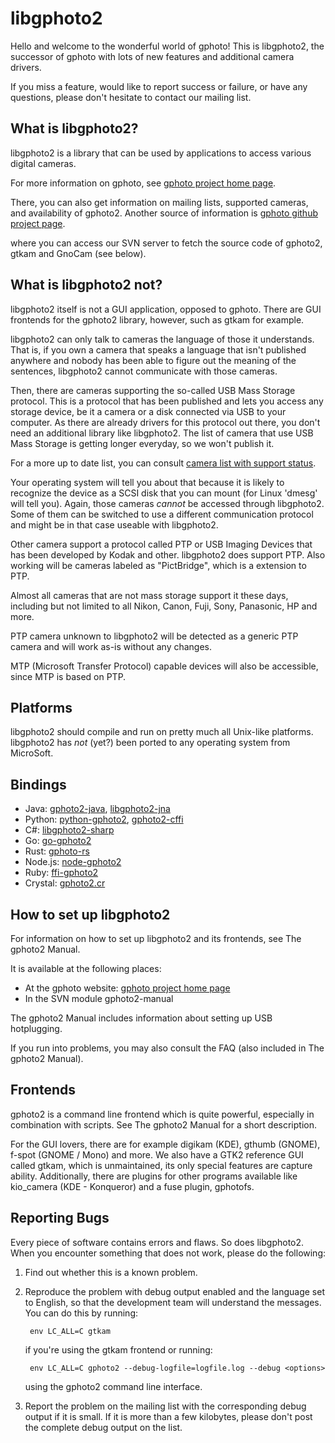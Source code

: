 # libgphoto2

Hello and welcome to the wonderful world of gphoto! This is libgphoto2, the
successor of gphoto with lots of new features and additional camera
drivers.

If you miss a feature, would like to report success or failure, or have any
questions, please don't hesitate to contact our mailing list.


## What is libgphoto2?

libgphoto2 is a library that can be used by applications to access various
digital cameras.  

For more information on gphoto, see [gphoto project home page].

There, you can also get information on mailing lists, supported cameras,
and availability of gphoto2. Another source of information is [gphoto github project page].

where you can access our SVN server to fetch the source code of
gphoto2, gtkam and GnoCam (see below).


## What is libgphoto2 not?

libgphoto2 itself is not a GUI application, opposed to gphoto. There are
GUI frontends for the gphoto2 library, however, such as gtkam for
example.

libgphoto2 can only talk to cameras the language of those it understands.
That is, if you own a camera that speaks a language that isn't published
anywhere and nobody has been able to figure out the meaning of the sentences,
libgphoto2 cannot communicate with those cameras.

Then, there are cameras supporting the so-called USB Mass Storage protocol.
This is a protocol that has been published and lets you access any storage
device, be it a camera or a disk connected via USB to your computer. As there
are already drivers for this protocol out there, you don't need an additional
library like libgphoto2. The list of camera that use USB Mass Storage is getting
longer everyday, so we won't publish it.

For a more up to date list, you can consult [camera list with support status].

Your operating system will tell you about that because it is likely to recognize
the device as a SCSI disk that you can mount (for Linux 'dmesg' will tell you).
Again, those cameras *cannot* be accessed through libgphoto2. Some of them can
be switched to use a different communication protocol and might be in that case
useable with libgphoto2.

Other camera support a protocol called PTP or USB Imaging Devices that has
been developed by Kodak and other. libgphoto2 does support PTP. Also working
will be cameras labeled as "PictBridge", which is a extension to PTP.

Almost all cameras that are not mass storage support it these days, including
but not limited to all Nikon, Canon, Fuji, Sony, Panasonic, HP and more.

PTP camera unknown to libgphoto2 will be detected as a generic PTP camera and
will work as-is without any changes.

MTP (Microsoft Transfer Protocol) capable devices will also be accessible,
since MTP is based on PTP.


## Platforms

libgphoto2 should compile and run on pretty much all Unix-like platforms.
libgphoto2 has _not_ (yet?) been ported to any operating system from MicroSoft.


## Bindings

- Java: [gphoto2-java](https://github.com/mvysny/gphoto2-java), [libgphoto2-jna](https://github.com/angryelectron/libgphoto2-jna)
- Python: [python-gphoto2](https://github.com/jim-easterbrook/python-gphoto2), [gphoto2-cffi](https://github.com/jbaiter/gphoto2-cffi)
- C#: [libgphoto2-sharp](https://github.com/gphoto/libgphoto2-sharp)
- Go: [go-gphoto2](https://github.com/aqiank/go-gphoto2)
- Rust: [gphoto-rs](https://github.com/dcuddeback/gphoto-rs)
- Node.js: [node-gphoto2](https://github.com/lwille/node-gphoto2)
- Ruby: [ffi-gphoto2](https://github.com/zaeleus/ffi-gphoto2)
- Crystal: [gphoto2.cr](https://github.com/sija/gphoto2.cr)


## How to set up libgphoto2

For information on how to set up libgphoto2 and its frontends, see
The gphoto2 Manual.

It is available at the following places:

 - At the gphoto website: [gphoto project home page]
 - In the SVN module gphoto2-manual

The gphoto2 Manual includes information about setting up USB
hotplugging.

If you run into problems, you may also consult the FAQ (also included
in The gphoto2 Manual).


## Frontends

gphoto2 is a command line frontend which is quite powerful,
especially in combination with scripts. See The gphoto2 Manual
for a short description.

For the GUI lovers, there are for example digikam (KDE), gthumb (GNOME),
f-spot (GNOME / Mono) and more. We also have a GTK2 reference GUI
called gtkam, which is unmaintained, its only special features are
capture ability.
Additionally, there are plugins for other programs available like
kio_camera (KDE - Konqueror) and a fuse plugin, gphotofs.


## Reporting Bugs

Every piece of software contains errors and flaws. So does
libgphoto2. When you encounter something that does not work, please do
the following:

1. Find out whether this is a known problem.

2. Reproduce the problem with debug output enabled and the language
    set to English, so that the development team will understand the
    messages. You can do this by running:

        env LC_ALL=C gtkam

    if you're using the gtkam frontend or running:

        env LC_ALL=C gphoto2 --debug-logfile=logfile.log --debug <options>

    using the gphoto2 command line interface.

3. Report the problem on the mailing list with the corresponding debug
    output if it is small. If it is more than a few kilobytes, please
    don't post the complete debug output on the list.


[gphoto project home page]: http://www.gphoto.org/
[gphoto github project page]: https://github.com/gphoto
[camera list with support status]: http://www.teaser.fr/~hfiguiere/linux/digicam.html
[jphoto home page]: http://jphoto.sourceforge.net/
[information about using USB mass storage]: http://www.linux-usb.org/USB-guide/x498.html
[gphoto development mailing list]: gphoto-devel@lists.sourceforge.net
[gphoto user mailing list]: gphoto-user@lists.sourceforge.net
[gphoto translation mailing list]: gphoto-translation@lists.sourceforge.net
